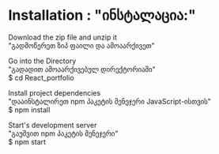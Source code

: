 # Installation : "ინსტალაცია:"

Download the zip file and unzip it</br>
"გადმოწერეთ ზიპ ფაილი და ამოაარქივეთ"

Go into the Directory</br>
"გადადით ამოაარქივებულ დირექტორიაში"</br>
$ cd React_portfolio

Install project dependencies</br>
"დააინსტალირეთ npm პაკეტის მენეჯერი JavaScript-ისთვის"</br>
$ npm install

Start's development server</br>
"გაუშვით npm პაკეტის მენეჯერი"</br>
$ npm start
